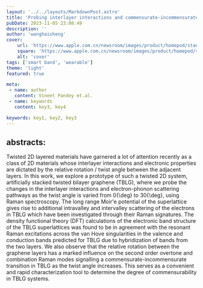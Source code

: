 ```yaml
---
layout: '../../layouts/MarkdownPost.astro'
title: 'Probing interlayer interactions and commensurate-incommensurate transition in twisted bilayer graphene through Raman spectroscopy'
pubDate: 2023-11-05 23:08:49
description: ''
author: 'wanghaisheng'
cover:
    url: 'https://www.apple.com.cn/newsroom/images/product/homepod/standard/Apple-HomePod-hero-230118_big.jpg.large_2x.jpg'
    square: 'https://www.apple.com.cn/newsroom/images/product/homepod/standard/Apple-HomePod-hero-230118_big.jpg.large_2x.jpg'
    alt: 'cover'
tags: ['smart band', 'wearable'] 
theme: 'light'
featured: true

meta:
 - name: author
   content: Vineet Pandey et.al.
 - name: keywords
   content: key3, key4

keywords: key1, key2, key3
---
```


## abstracts:
Twisted 2D layered materials have garnered a lot of attention recently as a class of 2D materials whose interlayer interactions and electronic properties are dictated by the relative rotation / twist angle between the adjacent layers. In this work, we explore a prototype of such a twisted 2D system, artificially stacked twisted bilayer graphene (TBLG), where we probe the changes in the interlayer interactions and electron-phonon scattering pathways as the twist angle is varied from 0{\deg} to 30{\deg}, using Raman spectroscopy. The long range Moir\'e potential of the superlattice gives rise to additional intravalley and intervalley scattering of the electrons in TBLG which have been investigated through their Raman signatures. The density functional theory (DFT) calculations of the electronic band structure of the TBLG superlattices was found to be in agreement with the resonant Raman excitations across the van Hove singularities in the valence and conduction bands predicted for TBLG due to hybridization of bands from the two layers. We also observe that the relative rotation between the graphene layers has a marked influence on the second order overtone and combination Raman modes signalling a commensurate-incommensurate transition in TBLG as the twist angle increases. This serves as a convenient and rapid characterization tool to determine the degree of commensurability in TBLG systems.
